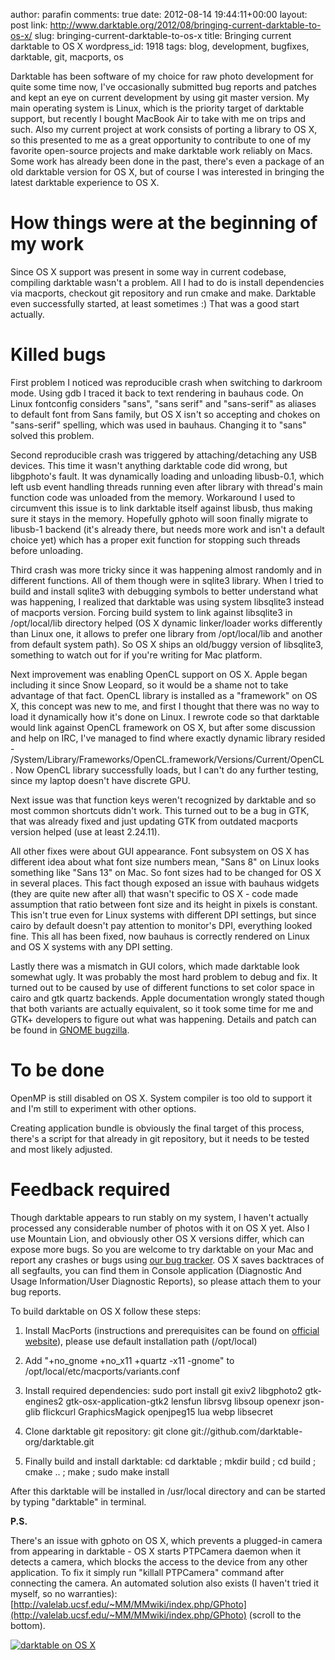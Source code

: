 author: parafin
comments: true
date: 2012-08-14 19:44:11+00:00
layout: post
link: http://www.darktable.org/2012/08/bringing-current-darktable-to-os-x/
slug: bringing-current-darktable-to-os-x
title: Bringing current darktable to OS X
wordpress_id: 1918
tags: blog, development, bugfixes, darktable, git, macports, os

Darktable has been software of my choice for raw photo development for quite some time now, I've occasionally submitted bug reports and patches and kept an eye on current development by using git master version. My main operating system is Linux, which is the priority target of darktable support, but recently I bought MacBook Air to take with me on trips and such. Also my current project at work consists of porting a library to OS X, so this presented to me as a great opportunity to contribute to one of my favorite open-source projects and make darktable work reliably on Macs. Some work has already been done in the past, there's even a package of an old darktable version for OS X, but of course I was interested in bringing the latest darktable experience to OS X.


# How things were at the beginning of my work


Since OS X support was present in some way in current codebase, compiling darktable wasn't a problem. All I had to do is install dependencies via macports, checkout git repository and run cmake and make. Darktable even successfully started, at least sometimes :) That was a good start actually.


# Killed bugs


First problem I noticed was reproducible crash when switching to darkroom mode. Using gdb I traced it back to text rendering in bauhaus code. On Linux fontconfig considers "sans", "sans serif" and "sans-serif" as aliases to default font from Sans family, but OS X isn't so accepting and chokes on "sans-serif" spelling, which was used in bauhaus. Changing it to "sans" solved this problem.

Second reproducible crash was triggered by attaching/detaching any USB devices. This time it wasn't anything darktable code did wrong, but libgphoto's fault. It was dynamically loading and unloading libusb-0.1, which left usb event handling threads running even after library with thread's main function code was unloaded from the memory. Workaround I used to circumvent this issue is to link darktable itself against libusb, thus making sure it stays in the memory. Hopefully gphoto will soon finally migrate to libusb-1 backend (it's already there, but needs more work and isn't a default choice yet) which has a proper exit function for stopping such threads before unloading.

Third crash was more tricky since it was happening almost randomly and in different functions. All of them though were in sqlite3 library. When I tried to build and install sqlite3 with debugging symbols to better understand what was happening, I realized that darktable was using system libsqlite3 instead of macports version. Forcing build system to link against libsqlite3 in /opt/local/lib directory helped (OS X dynamic linker/loader works differently than Linux one, it allows to prefer one library from /opt/local/lib and another from default system path). So OS X ships an old/buggy version of libsqlite3, something to watch out for if you're writing for Mac platform.

Next improvement was enabling OpenCL support on OS X. Apple began including it since Snow Leopard, so it would be a shame not to take advantage of that fact. OpenCL library is installed as a "framework" on OS X, this concept was new to me, and first I thought that there was no way to load it dynamically how it's done on Linux. I rewrote code so that darktable would link against OpenCL framework on OS X, but after some discussion and help on IRC, I've managed to find where exactly dynamic library resided - /System/Library/Frameworks/OpenCL.framework/Versions/Current/OpenCL. Now OpenCL library successfully loads, but I can't do any further testing, since my laptop doesn't have discrete GPU.

Next issue was that function keys weren't recognized by darktable and so most common shortcuts didn't work. This turned out to be a bug in GTK, that was already fixed and just updating GTK from outdated macports version helped (use at least 2.24.11).

All other fixes were about GUI appearance. Font subsystem on OS X has different idea about what font size numbers mean, "Sans 8" on Linux looks something like "Sans 13" on Mac. So font sizes had to be changed for OS X in several places. This fact though exposed an issue with bauhaus widgets (they are quite new after all) that wasn't specific to OS X - code made assumption that ratio between font size and its height in pixels is constant. This isn't true even for Linux systems with different DPI settings, but since cairo by default doesn't pay attention to monitor's DPI, everything looked fine. This all has been fixed, now bauhaus is correctly rendered on Linux and OS X systems with any DPI setting.

Lastly there was a mismatch in GUI colors, which made darktable look somewhat ugly. It was probably the most hard problem to debug and fix. It turned out to be caused by use of different functions to set color space in cairo and gtk quartz backends. Apple documentation wrongly stated though that both variants are actually equivalent, so it took some time for me and GTK+ developers to figure out what was happening. Details and patch can be found in [GNOME bugzilla](https://bugzilla.gnome.org/show_bug.cgi?id=681784).


# To be done


OpenMP is still disabled on OS X. System compiler is too old to support it and I'm still to experiment with other options.

Creating application bundle is obviously the final target of this process, there's a script for that already in git repository, but it needs to be tested and most likely adjusted.


# Feedback required


Though darktable appears to run stably on my system, I haven't actually processed any considerable number of photos with it on OS X yet. Also I use Mountain Lion, and obviously other OS X versions differ, which can expose more bugs. So you are welcome to try darktable on your Mac and report any crashes or bugs using [our bug tracker](http://www.darktable.org/redmine/projects/darktable/issues). OS X saves backtraces of all segfaults, you can find them in Console application (Diagnostic And Usage Information/User Diagnostic Reports), so please attach them to your bug reports.

To build darktable on OS X follow these steps:



	
  1. Install MacPorts (instructions and prerequisites can be found on [official website](http://www.macports.org/install.php)), please use default installation path (/opt/local)

	
  2. Add "+no_gnome +no_x11 +quartz -x11 -gnome" to /opt/local/etc/macports/variants.conf

	
  3. Install required dependencies: sudo port install git exiv2 libgphoto2 gtk-engines2 gtk-osx-application-gtk2 lensfun librsvg libsoup openexr json-glib flickcurl GraphicsMagick openjpeg15 lua webp libsecret

	
  4. Clone darktable git repository: git clone git://github.com/darktable-org/darktable.git

	
  5. Finally build and install darktable: cd darktable ; mkdir build ; cd build ; cmake .. ; make ; sudo make install


After this darktable will be installed in /usr/local directory and can be started by typing "darktable" in terminal.

**P.S.**

There's an issue with gphoto on OS X, which prevents a plugged-in camera from appearing in darktable - OS X starts PTPCamera daemon when it detects a camera, which blocks the access to the device from any other application. To fix it simply run "killall PTPCamera" command after connecting the camera. An automated solution also exists (I haven't tried it myself, so no warranties): [http://valelab.ucsf.edu/~MM/MMwiki/index.php/GPhoto](http://valelab.ucsf.edu/~MM/MMwiki/index.php/GPhoto) (scroll to the bottom).

[![darktable on OS X](http://www.darktable.org/wp-content/uploads/2012/08/dtonosx.png)](http://www.darktable.org/2012/08/bringing-current-darktable-to-os-x/dtonosx/)


